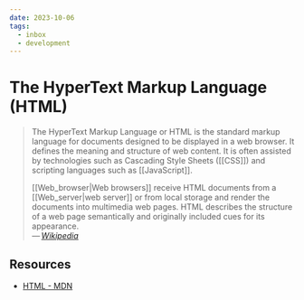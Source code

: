 ```yaml
---
date: 2023-10-06
tags:
  - inbox
  - development
---
```


# The HyperText Markup Language (HTML)

> The HyperText Markup Language or HTML is the standard markup language for
> documents designed to be displayed in a web browser. It defines the meaning
> and structure of web content. It is often assisted by technologies such as
> Cascading Style Sheets ([[CSS]]) and scripting languages such as
> [[JavaScript]].
>
> [[Web_browser|Web browsers]] receive HTML documents from
> a [[Web_server|web server]] or from local storage and render the documents
> into multimedia web pages. HTML describes the structure of a web page
> semantically and originally included cues for its appearance.\
> — <cite>[Wikipedia](https://en.wikipedia.org/wiki/HTML)</cite>


## Resources

- [HTML - MDN](https://developer.mozilla.org/en-US/docs/Web/HTML)
